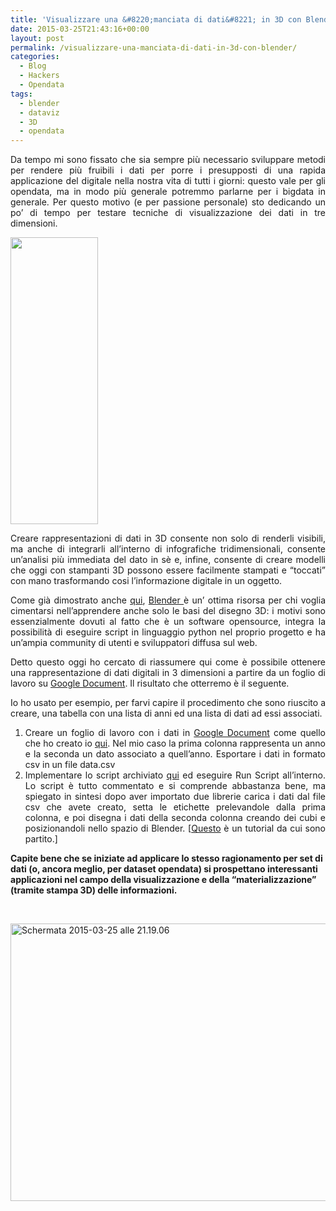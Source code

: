 ```yaml
---
title: 'Visualizzare una &#8220;manciata di dati&#8221; in 3D con Blender'
date: 2015-03-25T21:43:16+00:00
layout: post
permalink: /visualizzare-una-manciata-di-dati-in-3d-con-blender/
categories:
  - Blog
  - Hackers
  - Opendata
tags:
  - blender
  - dataviz
  - 3D
  - opendata
---
```

<p style="text-align: justify;">
  Da tempo mi sono fissato che sia sempre più necessario sviluppare metodi per rendere più fruibili i dati per porre i presupposti di una rapida applicazione del digitale nella nostra vita di tutti i giorni: questo vale per gli opendata, ma in modo più generale potremmo parlarne per i bigdata in generale. Per questo motivo (e per passione personale) sto dedicando un po’ di tempo per testare tecniche di visualizzazione dei dati in tre dimensioni.
</p>

<a href="https://raw.githubusercontent.com/iltempe/datavizinblender/master/Schermata%202015-03-25%20alle%2020.51.29.png"><img class="alignleft  wp-image-1861" src="https://raw.githubusercontent.com/iltempe/datavizinblender/master/Schermata%202015-03-25%20alle%2020.51.29.png" width="140" height="459" /></a>

<p style="text-align: justify;">
  Creare rappresentazioni di dati in 3D consente non solo di renderli visibili, ma anche di integrarli all’interno di infografiche tridimensionali, consente un’analisi più immediata del dato in sè e, infine, consente di creare modelli che oggi con stampanti 3D possono essere facilmente stampati e “toccati” con mano trasformando cosi l’informazione digitale in un oggetto.
</p>

<p style="text-align: justify;">
  Come già dimostrato anche <a href="http://pratosmart.teo-soft.com/fai-un-modello-3d-di-prato-con-openstreetmap-e-blender/">qui</a>, <a href="http://www.blender.org/">Blender </a>è un’ ottima risorsa per chi voglia cimentarsi nell’apprendere anche solo le basi del disegno 3D: i motivi sono essenzialmente dovuti al fatto che è un software opensource, integra la possibilità di eseguire script in linguaggio python nel proprio progetto e ha un’ampia community di utenti e sviluppatori diffusa sul web.
</p>

<p style="text-align: justify;">
  Detto questo oggi ho cercato di riassumere qui come è possibile ottenere una rappresentazione di dati digitali in 3 dimensioni a partire da un foglio di lavoro su <a href="http://www.google.com/docs/about/">Google Document</a>. Il risultato che otterremo è il seguente.
</p>

<p style="text-align: justify;">
  Io ho usato per esempio, per farvi capire il procedimento che sono riuscito a creare, una tabella con una lista di anni ed una lista di dati ad essi associati.
</p>

<ol style="text-align: justify;">
  <li>
    Creare un foglio di lavoro con i dati in <a href="http://www.google.com/docs/about/">Google Document</a> come quello che ho creato io <a href="https://github.com/TeoSoft80/datavizinblender/blob/master/data.csv" target="_blank">qui</a>. Nel mio caso la prima colonna rappresenta un anno e la seconda un dato associato a quell’anno. Esportare i dati in formato csv in un file data.csv
  </li>
  <li>
    Implementare lo script archiviato <a href="https://github.com/TeoSoft80/datavizinblender" target="_blank">qui</a> ed eseguire Run Script all’interno. Lo script è tutto commentato e si comprende abbastanza bene, ma spiegato in sintesi dopo aver importato due librerie carica i dati dal file csv che avete creato, setta le etichette prelevandole dalla prima colonna, e poi disegna i dati della seconda colonna creando dei cubi e posizionandoli nello spazio di Blender. [<a href="https://www.youtube.com/watch?v=D-pTF3KrTOQ" target="_blank">Questo</a> è un tutorial da cui sono partito.]
  </li>
</ol>

**Capite bene che se iniziate ad applicare lo stesso ragionamento per set di dati (o, ancora meglio, per dataset opendata) si prospettano interessanti applicazioni nel campo della visualizzazione e della “materializzazione” (tramite stampa 3D) delle informazioni.**

&nbsp;

[<img class="  wp-image-1862 aligncenter" src="https://raw.githubusercontent.com/iltempe/datavizinblender/master/Schermata%202015-03-25%20alle%2021.19.06.png" alt="Schermata 2015-03-25 alle 21.19.06" width="833" height="444" srcset="https://raw.githubusercontent.com/iltempe/datavizinblender/master/Schermata%202015-03-25%20alle%2021.19.06.png 300w, https://raw.githubusercontent.com/iltempe/datavizinblender/master/Schermata%202015-03-25%20alle%2021.19.06.png 1024w, https://raw.githubusercontent.com/iltempe/datavizinblender/master/Schermata%202015-03-25%20alle%2021.19.06.png 150w, https://raw.githubusercontent.com/iltempe/datavizinblender/master/Schermata%202015-03-25%20alle%2021.19.06.png 1530w" sizes="(max-width: 833px) 100vw, 833px" />](https://raw.githubusercontent.com/iltempe/datavizinblender/master/Schermata%202015-03-25%20alle%2021.19.06.png)